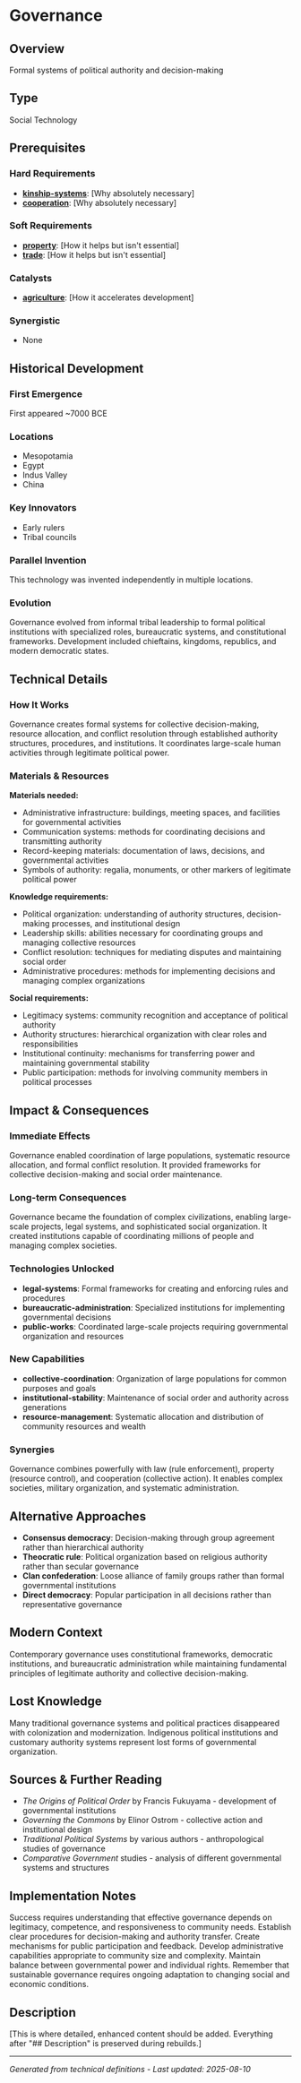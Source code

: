 # Governance

## Overview
Formal systems of political authority and decision-making

## Type
Social Technology

## Prerequisites

### Hard Requirements
- **[kinship-systems](../kinship-systems/README.md)**: [Why absolutely necessary]
- **[cooperation](../cooperation/README.md)**: [Why absolutely necessary]

### Soft Requirements
- **[property](../property/README.md)**: [How it helps but isn't essential]
- **[trade](../trade/README.md)**: [How it helps but isn't essential]

### Catalysts
- **[agriculture](../agriculture/README.md)**: [How it accelerates development]

### Synergistic
- None

## Historical Development

### First Emergence
First appeared ~7000 BCE

### Locations
- Mesopotamia
- Egypt
- Indus Valley
- China

### Key Innovators
- Early rulers
- Tribal councils

### Parallel Invention
This technology was invented independently in multiple locations.

### Evolution
Governance evolved from informal tribal leadership to formal political institutions with specialized roles, bureaucratic systems, and constitutional frameworks. Development included chieftains, kingdoms, republics, and modern democratic states.

## Technical Details

### How It Works
Governance creates formal systems for collective decision-making, resource allocation, and conflict resolution through established authority structures, procedures, and institutions. It coordinates large-scale human activities through legitimate political power.

### Materials & Resources
**Materials needed:**
- Administrative infrastructure: buildings, meeting spaces, and facilities for governmental activities
- Communication systems: methods for coordinating decisions and transmitting authority
- Record-keeping materials: documentation of laws, decisions, and governmental activities
- Symbols of authority: regalia, monuments, or other markers of legitimate political power

**Knowledge requirements:**
- Political organization: understanding of authority structures, decision-making processes, and institutional design
- Leadership skills: abilities necessary for coordinating groups and managing collective resources
- Conflict resolution: techniques for mediating disputes and maintaining social order
- Administrative procedures: methods for implementing decisions and managing complex organizations

**Social requirements:**
- Legitimacy systems: community recognition and acceptance of political authority
- Authority structures: hierarchical organization with clear roles and responsibilities
- Institutional continuity: mechanisms for transferring power and maintaining governmental stability
- Public participation: methods for involving community members in political processes

## Impact & Consequences

### Immediate Effects
Governance enabled coordination of large populations, systematic resource allocation, and formal conflict resolution. It provided frameworks for collective decision-making and social order maintenance.

### Long-term Consequences
Governance became the foundation of complex civilizations, enabling large-scale projects, legal systems, and sophisticated social organization. It created institutions capable of coordinating millions of people and managing complex societies.

### Technologies Unlocked
- **legal-systems**: Formal frameworks for creating and enforcing rules and procedures
- **bureaucratic-administration**: Specialized institutions for implementing governmental decisions
- **public-works**: Coordinated large-scale projects requiring governmental organization and resources

### New Capabilities
- **collective-coordination**: Organization of large populations for common purposes and goals
- **institutional-stability**: Maintenance of social order and authority across generations
- **resource-management**: Systematic allocation and distribution of community resources and wealth

### Synergies
Governance combines powerfully with law (rule enforcement), property (resource control), and cooperation (collective action). It enables complex societies, military organization, and systematic administration.

## Alternative Approaches
- **Consensus democracy**: Decision-making through group agreement rather than hierarchical authority
- **Theocratic rule**: Political organization based on religious authority rather than secular governance
- **Clan confederation**: Loose alliance of family groups rather than formal governmental institutions
- **Direct democracy**: Popular participation in all decisions rather than representative governance

## Modern Context
Contemporary governance uses constitutional frameworks, democratic institutions, and bureaucratic administration while maintaining fundamental principles of legitimate authority and collective decision-making.

## Lost Knowledge
Many traditional governance systems and political practices disappeared with colonization and modernization. Indigenous political institutions and customary authority systems represent lost forms of governmental organization.

## Sources & Further Reading
- *The Origins of Political Order* by Francis Fukuyama - development of governmental institutions
- *Governing the Commons* by Elinor Ostrom - collective action and institutional design
- *Traditional Political Systems* by various authors - anthropological studies of governance
- *Comparative Government* studies - analysis of different governmental systems and structures

## Implementation Notes
Success requires understanding that effective governance depends on legitimacy, competence, and responsiveness to community needs. Establish clear procedures for decision-making and authority transfer. Create mechanisms for public participation and feedback. Develop administrative capabilities appropriate to community size and complexity. Maintain balance between governmental power and individual rights. Remember that sustainable governance requires ongoing adaptation to changing social and economic conditions.

## Description












[This is where detailed, enhanced content should be added. Everything after "## Description" is preserved during rebuilds.]

---
*Generated from technical definitions - Last updated: 2025-08-10*
